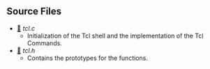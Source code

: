 ## Source Files

- [:scroll:](https://github.com/nikolaskostakis/Shell/blob/master/src/tcl/tcl.c) _tcl.c_
  - Initialization of the Tcl shell and the implementation of the Tcl Commands.
- [:scroll:](https://github.com/nikolaskostakis/Shell/blob/master/src/tcl/tcl.h) _tcl.h_
  - Contains the prototypes for the functions.